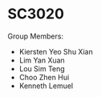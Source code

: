 # SC3020

Group Members:

- Kiersten Yeo Shu Xian
- Lim Yan Xuan
- Lou Sim Teng
- Choo Zhen Hui
- Kenneth Lemuel
